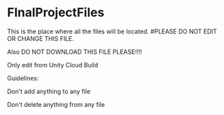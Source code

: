 # FInalProjectFiles
This is the place where all the files will be located. 
#PLEASE DO NOT EDIT OR CHANGE THIS FILE.

Also DO NOT DOWNLOAD THIS FILE PLEASE!!!! 

Only edit from Unity Cloud Build

Guidelines:

Don't add anything to any file

Don't delete anything from any file
